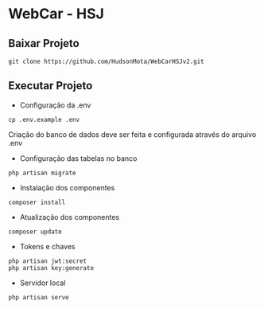 # WebCar - HSJ

## Baixar Projeto
```
git clone https://github.com/HudsonMota/WebCarHSJv2.git
```
## Executar Projeto

- Configuração da .env
```
cp .env.example .env
```
Criação do banco de dados deve ser feita e configurada através do arquivo .env

- Configuração das tabelas no banco
```
php artisan migrate
```

- Instalação dos componentes
```
composer install
```

- Atualização dos componentes
```
composer update
```

- Tokens e chaves
```
php artisan jwt:secret
php artisan key:generate 
```

- Servidor local
```
php artisan serve
```